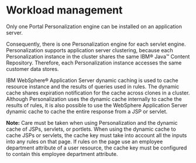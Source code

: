 # Workload management

Only one Portal Personalization engine can be installed on an application server.

Consequently, there is one Personalization engine for each servlet engine. Personalization supports application server clustering, because each Personalization instance in the cluster shares the same IBM® Java™ Content Repository. Therefore, each Personalization instance accesses the same customer data stores.

IBM WebSphere® Application Server dynamic caching is used to cache resource instance and the results of queries used in rules. The dynamic cache shares expiration notification for the cache across clones in a cluster. Although Personalization uses the dynamic cache internally to cache the results of rules, it is also possible to use the WebSphere Application Server dynamic cache to cache the entire response from a JSP or servlet.

**Note:** Care must be taken when using Personalization and the dynamic cache of JSPs, servlets, or portlets. When using the dynamic cache to cache JSPs or servlets, the cache key must take into account all the inputs into any rules on that page. If rules on the page use an employee department attribute of a user resource, the cache key must be configured to contain this employee department attribute.


